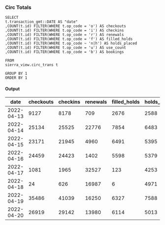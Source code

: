 ### Circ Totals

    SELECT
    t.transaction_gmt::DATE AS "date"
    ,COUNT(t.id) FILTER(WHERE t.op_code = 'o') AS checkouts
    ,COUNT(t.id) FILTER(WHERE t.op_code = 'i') AS checkins
    ,COUNT(t.id) FILTER(WHERE t.op_code = 'r') AS renewals
    ,COUNT(t.id) FILTER(WHERE t.op_code = 'f') AS filled_holds
    ,COUNT(t.id) FILTER(WHERE t.op_code ~ 'n|h') AS holds_placed
    ,COUNT(t.id) FILTER(WHERE t.op_code = 'u') AS use_count
    ,COUNT(t.id) FILTER(WHERE t.op_code = 'b') AS bookings

    FROM
    sierra_view.circ_trans t

    GROUP BY 1
    ORDER BY 1
    
#### Output    
| date | checkouts | checkins | renewals | filled_holds | holds_placed | use_count | bookings |
| ---- | --------- | -------- | -------- | ------------ | ------------ | --------- | -------- |
| 2022-04-13 | 9127 | 8178 | 709 | 2676 | 2588 | 26 | 0|
| 2022-04-14 | 25134 | 25525 | 22776 | 7854 | 6483 | 101 | 0|
| 2022-04-15 | 23171 | 21945 | 4960 | 6491 | 5395 | 36 | 0|
| 2022-04-16 | 24459 | 24423 | 1402 | 5598 | 5379 | 49 | 0|
| 2022-04-17 | 1081 |1965 | 32527 | 123 | 4253 | 0 | 0|
| 2022-04-18 | 24 |626 | 16987 | 6 | 4971 | 0 | 0|
| 2022-04-19 | 35486 | 41039 | 16250 | 6327 | 7588 | 196 | 0|
| 2022-04-20 | 26919 | 29142 | 13980 | 6114 | 5013 | 125 | 0|
